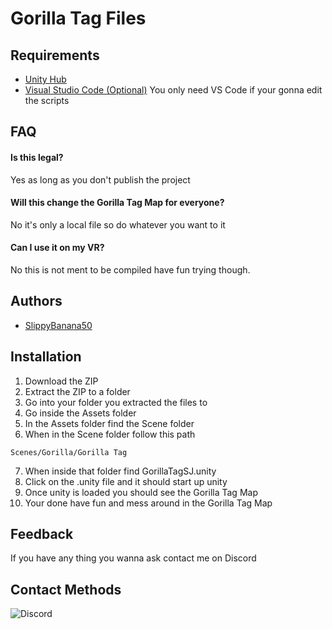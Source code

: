 # Gorilla Tag Files

## Requirements

 - [Unity Hub](https://unity.com/download)
 - [Visual Studio Code (Optional)](https://code.visualstudio.com/download?wt.mc_id=DX_841432)
 You only need VS Code if your gonna edit the scripts


## FAQ

#### Is this legal?

Yes as long as you don't publish the project

#### Will this change the Gorilla Tag Map for everyone?

No it's only a local file so do whatever you want to it

#### Can I use it on my VR?

No this is not ment to be compiled have fun trying though.


## Authors

- [SlippyBanana50](https://www.github.com/SlippyBanana50)


## Installation

1) Download the ZIP 
2) Extract the ZIP to a folder
3) Go into your folder you extracted the files to
4) Go inside the Assets folder
5) In the Assets folder find the Scene folder 
6) When in the Scene folder follow this path
```
Scenes/Gorilla/Gorilla Tag
```
7) When inside that folder find GorillaTagSJ.unity
8) Click on the .unity file and it should start up unity 
9) Once unity is loaded you should see the Gorilla Tag Map
10) Your done have fun and mess around in the Gorilla Tag Map


    
## Feedback

If you have any thing you wanna ask contact me on Discord


## Contact Methods

![Discord](https://img.shields.io/badge/Discord-Slippy%237922-blue)
